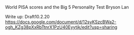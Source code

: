 World PISA scores and the Big 5 Personality Test
Bryson Lan

Write up: 
Draft10.2.20
https://docs.google.com/document/d/12syKSzcBWa2-ogh_KZg38pXxRbTtnrX1PzU40Eyytjk/edit?usp=sharing
